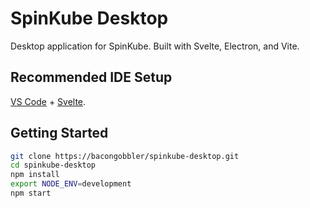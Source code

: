 # SpinKube Desktop

Desktop application for SpinKube. Built with Svelte, Electron, and Vite.

## Recommended IDE Setup

[VS Code](https://code.visualstudio.com/) + [Svelte](https://marketplace.visualstudio.com/items?itemName=svelte.svelte-vscode).

## Getting Started

```bash
git clone https://bacongobbler/spinkube-desktop.git
cd spinkube-desktop
npm install
export NODE_ENV=development
npm start
```

